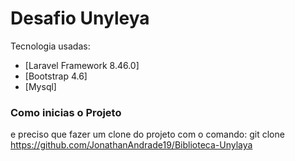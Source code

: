 # Desafio Unyleya

Tecnologia usadas:
- [Laravel Framework 8.46.0]
- [Bootstrap 4.6]
- [Mysql]

### Como inicias o Projeto

e preciso que fazer um clone do projeto com o comando: git clone https://github.com/JonathanAndrade19/Biblioteca-Unylaya
